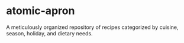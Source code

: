 # atomic-apron
A meticulously organized repository of recipes categorized by cuisine, season, holiday, and dietary needs.
